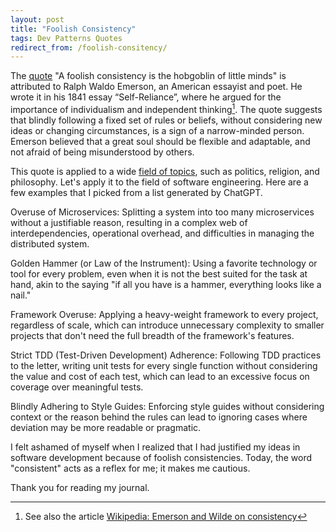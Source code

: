 ```yaml
---
layout: post
title: "Foolish Consistency"
tags: Dev Patterns Quotes
redirect_from: /foolish-consitency/
---
```


The [quote][quote] "A foolish consistency is the hobgoblin of little minds" is attributed to Ralph Waldo Emerson, an American essayist and poet. He wrote it in his 1841 essay “Self-Reliance”, where he argued for the importance of individualism and independent thinking[^1]. The quote suggests that blindly following a fixed set of rules or beliefs, without considering new ideas or changing circumstances, is a sign of a narrow-minded person. Emerson believed that a great soul should be flexible and adaptable, and not afraid of being misunderstood by others.

This quote is applied to a wide [field of topics][field-of-topics], such as politics, religion, and philosophy. Let's apply it to the field of software engineering. Here are a few examples that I picked from a list generated by ChatGPT.

Overuse of Microservices: Splitting a system into too many microservices without a justifiable reason, resulting in a complex web of interdependencies, operational overhead, and difficulties in managing the distributed system.

Golden Hammer (or Law of the Instrument): Using a favorite technology or tool for every problem, even when it is not the best suited for the task at hand, akin to the saying "if all you have is a hammer, everything looks like a nail."

Framework Overuse: Applying a heavy-weight framework to every project, regardless of scale, which can introduce unnecessary complexity to smaller projects that don't need the full breadth of the framework's features.

Strict TDD (Test-Driven Development) Adherence: Following TDD practices to the letter, writing unit tests for every single function without considering the value and cost of each test, which can lead to an excessive focus on coverage over meaningful tests.

Blindly Adhering to Style Guides: Enforcing style guides without considering context or the reason behind the rules can lead to ignoring cases where deviation may be more readable or pragmatic.

I felt ashamed of myself when I realized that I had justified my ideas in software development because of foolish consistencies. Today, the word "consistent" acts as a reflex for me; it makes me cautious.

Thank you for reading my journal.

[^1]: See also the article [Wikipedia: Emerson and Wilde on consistency][wiki]

[quote]: https://www.goodreads.com/quotes/353571-a-foolish-consistency-is-the-hobgoblin-of-little-minds-adored

[wiki]: https://en.wikipedia.org/wiki/Wikipedia:Emerson_and_Wilde_on_consistency

[field-of-topics]: https://learnerlanguage.com/what-does-a-foolish-consistency-is-the-hobgoblin-of-little-minds-mean/
